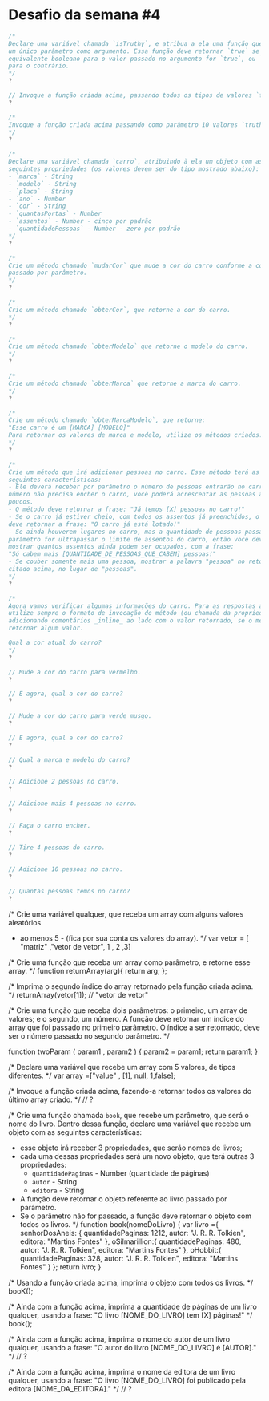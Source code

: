 # Desafio da semana #4

```js
/*
Declare uma variável chamada `isTruthy`, e atribua a ela uma função que recebe
um único parâmetro como argumento. Essa função deve retornar `true` se o
equivalente booleano para o valor passado no argumento for `true`, ou `false`
para o contrário.
*/
?

// Invoque a função criada acima, passando todos os tipos de valores `falsy`.
?

/*
Invoque a função criada acima passando como parâmetro 10 valores `truthy`.
*/
?

/*
Declare uma variável chamada `carro`, atribuindo à ela um objeto com as
seguintes propriedades (os valores devem ser do tipo mostrado abaixo):
- `marca` - String
- `modelo` - String
- `placa` - String
- `ano` - Number
- `cor` - String
- `quantasPortas` - Number
- `assentos` - Number - cinco por padrão
- `quantidadePessoas` - Number - zero por padrão
*/
?

/*
Crie um método chamado `mudarCor` que mude a cor do carro conforme a cor
passado por parâmetro.
*/
?

/*
Crie um método chamado `obterCor`, que retorne a cor do carro.
*/
?

/*
Crie um método chamado `obterModelo` que retorne o modelo do carro.
*/
?

/*
Crie um método chamado `obterMarca` que retorne a marca do carro.
*/
?

/*
Crie um método chamado `obterMarcaModelo`, que retorne:
"Esse carro é um [MARCA] [MODELO]"
Para retornar os valores de marca e modelo, utilize os métodos criados.
*/
?

/*
Crie um método que irá adicionar pessoas no carro. Esse método terá as
seguintes características:
- Ele deverá receber por parâmetro o número de pessoas entrarão no carro. Esse
número não precisa encher o carro, você poderá acrescentar as pessoas aos
poucos.
- O método deve retornar a frase: "Já temos [X] pessoas no carro!"
- Se o carro já estiver cheio, com todos os assentos já preenchidos, o método
deve retornar a frase: "O carro já está lotado!"
- Se ainda houverem lugares no carro, mas a quantidade de pessoas passadas por
parâmetro for ultrapassar o limite de assentos do carro, então você deve
mostrar quantos assentos ainda podem ser ocupados, com a frase:
"Só cabem mais [QUANTIDADE_DE_PESSOAS_QUE_CABEM] pessoas!"
- Se couber somente mais uma pessoa, mostrar a palavra "pessoa" no retorno
citado acima, no lugar de "pessoas".
*/
?

/*
Agora vamos verificar algumas informações do carro. Para as respostas abaixo,
utilize sempre o formato de invocação do método (ou chamada da propriedade),
adicionando comentários _inline_ ao lado com o valor retornado, se o método
retornar algum valor.

Qual a cor atual do carro?
*/
?

// Mude a cor do carro para vermelho.
?

// E agora, qual a cor do carro?
?

// Mude a cor do carro para verde musgo.
?

// E agora, qual a cor do carro?
?

// Qual a marca e modelo do carro?
?

// Adicione 2 pessoas no carro.
?

// Adicione mais 4 pessoas no carro.
?

// Faça o carro encher.
?

// Tire 4 pessoas do carro.
?

// Adicione 10 pessoas no carro.
?

// Quantas pessoas temos no carro?
?
```
/*
Crie uma variável qualquer, que receba um array com alguns valores aleatórios
- ao menos 5 - (fica por sua conta os valores do array).
*/
 var vetor =  [ "matriz" ,"vetor de vetor", 1 , 2 ,3]

/*
Crie uma função que receba um array como parâmetro, e retorne esse array.
*/
 function returnArray(arg){
    return arg;
 };


/*
Imprima o segundo índice do array retornado pela função criada acima.
*/
returnArray(vetor[1]); // "vetor de vetor"

/*
Crie uma função que receba dois parâmetros: o primeiro, um array de valores; e o
segundo, um número. A função deve retornar um índice do array que foi passado
no primeiro parâmetro. O índice a ser retornado, deve ser o número passado no
segundo parâmetro.
*/


 function twoParam ( param1 , param2 ) {
      param2 = param1;
      return param1;
}

/*
Declare uma variável que recebe um array com 5 valores, de tipos diferentes.
*/
var array =["value" , [1], null, 1,false];

/*
Invoque a função criada acima, fazendo-a retornar todos os valores do último
array criado.
*/
// ?

/*
Crie uma função chamada `book`, que recebe um parâmetro, que será o nome do
livro. Dentro dessa função, declare uma variável que recebe um objeto com as
seguintes características:
- esse objeto irá receber 3 propriedades, que serão nomes de livros;
- cada uma dessas propriedades será um novo objeto, que terá outras 3
propriedades:
    - `quantidadePaginas` - Number (quantidade de páginas)
    - `autor` - String
    - `editora` - String
- A função deve retornar o objeto referente ao livro passado por parâmetro.
- Se o parâmetro não for passado, a função deve retornar o objeto com todos
os livros.
*/
function book(nomeDoLivro) {
    var livro ={
        senhorDosAneis: {
            quantidadePaginas: 1212,
            autor: "J. R. R. Tolkien",
            editora: "Martins Fontes"
        },
        oSilmarillion:{
            quantidadePaginas: 480,
            autor: "J. R. R. Tolkien",
            editora: "Martins Fontes"
        },
        oHobbit:{
             quantidadePaginas: 328,
             autor: "J. R. R. Tolkien",
             editora: "Martins Fontes"
        }
    };
    return ivro;
}

/*
Usando a função criada acima, imprima o objeto com todos os livros.
*/
booK();

/*
Ainda com a função acima, imprima a quantidade de páginas de um livro qualquer,
usando a frase:
"O livro [NOME_DO_LIVRO] tem [X] páginas!"
*/
book();

/*
Ainda com a função acima, imprima o nome do autor de um livro qualquer, usando
a frase:
"O autor do livro [NOME_DO_LIVRO] é [AUTOR]."
*/
// ?

/*
Ainda com a função acima, imprima o nome da editora de um livro qualquer, usando
a frase:
"O livro [NOME_DO_LIVRO] foi publicado pela editora [NOME_DA_EDITORA]."
*/
// ?